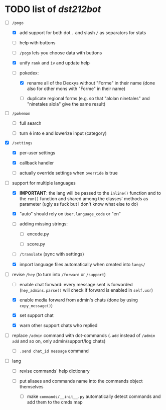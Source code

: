 # TODO list of *dst212bot*

- [ ] `/pogo`
  
  - [x] add support for both dot `.` and slash `/` as separators for stats
  
  - [ ] ~~help with buttons~~
  
  - [ ] `/pogo` lets you choose data with buttons
  
  - [x] unify `rank` and `iv` and update help
  
  - [ ] pokedex:
    
    - [x] rename all of the Deoxys without "Forme" in their name (done also for other mons with "Forme" in their name)
    
    - [ ] duplicate regional forms (e.g. so that "alolan ninetales" and "ninetales alola" give the same result)

- [ ] `/pokemon`
  
  - [ ] full search
  
  - [ ] turn é into e and lowerize input (category)

- [x] `/settings`
  
  - [x] per-user settings
  
  - [x] callback handler
  
  - [ ] actually override settings when `override` is true

- [ ] support for multiple languages
  
  - [x] **IMPORTANT**: the lang will be passed to the `inline()` function and to the `run()` function and shared among the classes' methods as parameter (ugly as fuck but I don't know what else to do)
  
  - [x] "auto" should rely on `User.language_code` or "en"
  
  - [ ] adding missing strings:
    
    - [ ] encode.py
    
    - [ ] score.py
  
  - [ ] `/translate` (sync with settings)
  
  - [x] import language files automatically when created into `langs/`

- [ ] revise `/hey` (to turn into `/forward` or `/support`)
  
  - [ ] enable chat forward: every message sent is forwarded (`hey_admins.parse()` will check if forward is enabled in `self.usr`)
  
  - [x] enable media forward from admin's chats (done by using `copy_message()`)
  
  - [x] set support chat
  
  - [x] warn other support chats who replied

- [ ] replace `/admin` command with dot-commands (`.add` instead of `/admin add` and so on, only admin/support/log chats)
  
  - [ ] `.send chat_id message` command

- [ ] lang
  
  - [ ] revise commands' help dictionary
  
  - [ ] put aliases and commands name into the commands object themselves
    
    - [ ] make `commands/__init__.py` automatically detect commands and add them to the cmds map
